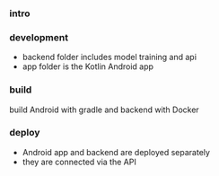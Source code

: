 
### intro


### development
- backend folder includes model training and api
- app folder is the Kotlin Android app

### build
build Android with gradle and backend with Docker

### deploy
- Android app and backend are deployed separately
- they are connected via the API 


